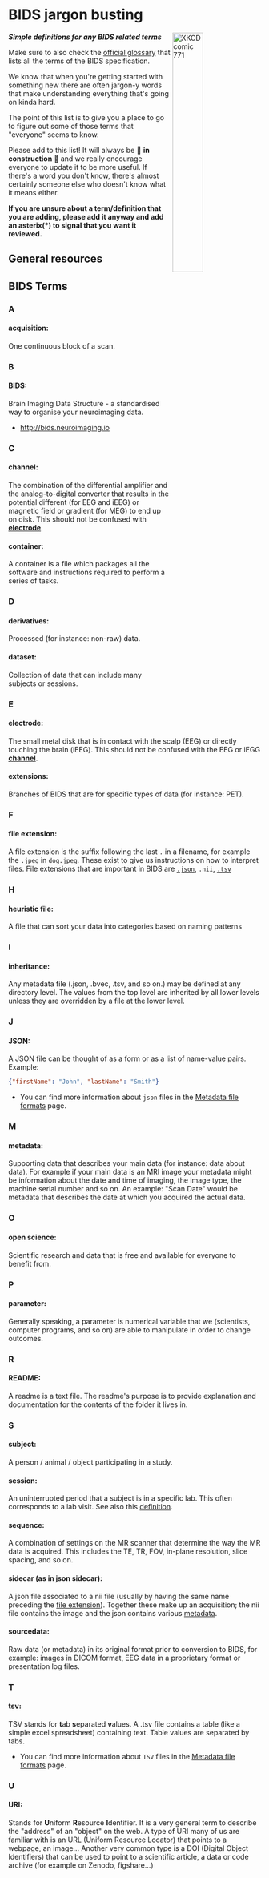 # BIDS jargon busting

<img align="right" width="35%" src="https://imgs.xkcd.com/comics/period_speech.png" alt="XKCD comic 771"/>

**_Simple definitions for any BIDS related terms_**

Make sure to also check the
[official glossary](https://bids-specification.readthedocs.io/en/latest/99-appendices/14-glossary.html)
that lists all the terms of the BIDS specification.

We know that when you're getting started with something new there are often jargon-y words
that make understanding everything that's going on kinda hard.

The point of this list is to give you a place to go
to figure out some of those terms that "everyone" seems to know.

Please add to this list! It will always be 👷 **in construction** 🚧
and we really encourage everyone to update it to be more useful.
If there's a word you don't know,
there's almost certainly someone else who doesn't know what it means either.

**If you are unsure about a term/definition that you are adding, please add it anyway and add an asterix(\*) to signal that you want it reviewed.**

## General resources

## BIDS Terms

<!-- ### 0-9 -->

### A

#### **acquisition**:

One continuous block of a scan.

### B

#### **BIDS**:

Brain Imaging Data Structure - a standardised way to organise your neuroimaging
data.

-   http://bids.neuroimaging.io

### C

#### **channel**:

The combination of the differential amplifier and the analog-to-digital converter
that results in the potential different (for EEG and iEEG)
or magnetic field or gradient (for MEG) to end up on disk.
This should not be confused with [**electrode**](#electrode).

#### **container**:

A container is a file which packages all the software
and instructions required to perform a series of tasks.

### D

#### **derivatives**:

Processed (for instance: non-raw) data.

#### **dataset**:

Collection of data that can include many subjects or sessions.

### E

#### **electrode**:

The small metal disk that is in contact with the scalp (EEG)
or directly touching the brain (iEEG).
This should not be confused with the EEG or iEGG [**channel**](#channel).

#### **extensions**:

Branches of BIDS that are for specific types of data (for instance: PET).

### F

#### **file extension**:

A file extension is the suffix following the last `.` in a filename,
for example the `.jpeg` in `dog.jpeg`.
These exist to give us instructions on how to interpret files.
File extensions that are important in BIDS are [`.json`](#JSON), `.nii`, [`.tsv`](#TSV)

### H

#### **heuristic file**:

A file that can sort your data into categories based on naming patterns

### I

#### **inheritance**:

Any metadata file (.json, .bvec, .tsv, and so on.) may be defined at any
directory level. The values from the top level are inherited by all lower levels
unless they are overridden by a file at the lower level.

### J

#### **JSON**:

A JSON file can be thought of as a form or as a list of name-value pairs.
Example:

```json
{"firstName": "John", "lastName": "Smith"}
```

-   You can find more information about `json` files
    in the [Metadata file formats](./folders_and_files/metadata.md#json-files) page.

### M

#### **metadata**:

Supporting data that describes your main data (for instance: data about data).
For example if your main data is an MRI image your metadata might be information
about the date and time of imaging, the image type, the machine serial number and so on.
An example: "Scan Date" would be metadata that describes the date at which you acquired the actual data.

### O

#### **open science**:

Scientific research and data that is free and available for everyone to benefit
from.

### P

#### **parameter**:

Generally speaking, a parameter is numerical variable
that we (scientists, computer programs, and so on)
are able to manipulate in order to change outcomes.

### R

#### **README**:

A readme is a text file.
The readme's purpose is to provide explanation
and documentation for the contents of the folder it lives in.

### S

#### **subject**:

A person / animal / object participating in a study.

#### **session**:

An uninterrupted period that a subject is in a specific lab.
This often corresponds to a lab visit.
See also this
[definition](https://bids-specification.readthedocs.io/en/stable/02-common-principles.html#definitions).

#### **sequence**:

A combination of settings on the MR scanner that determine the way the MR data is acquired.
This includes the TE, TR, FOV, in-plane resolution, slice spacing, and so on.

#### **sidecar** (as in json sidecar):

A json file associated to a nii file
(usually by having the same name preceding the [file extension](#f)).
Together these make up an acquisition;
the nii file contains the image and the json contains various [metadata](#m).

#### **sourcedata**:

Raw data (or metadata) in its original format prior to conversion to BIDS,
for example: images in DICOM format,
EEG data in a proprietary format or presentation log files.

### T

#### **tsv**:

TSV stands for **t**ab **s**eparated **v**alues.
A .tsv file contains a table (like a simple excel spreadsheet) containing text.
Table values are separated by tabs.

-   You can find more information about `TSV` files
    in the [Metadata file formats](./folders_and_files/metadata.md#tsv-files) page.

### U

#### **URI**:

Stands for **U**niform **R**esource **I**dentifier.
It is a very general term to describe the "address" of an "object" on the web.
A type of URI many of us are familiar with is an URL (Uniform Resource Locator)
that points to a webpage, an image...
Another very common type is a DOI (Digital Object Identifiers)
that can be used to point to a scientific article,
a data or code archive (for example on Zenodo, figshare...)
